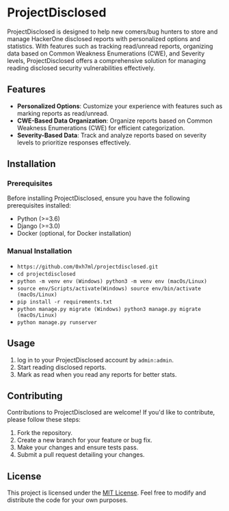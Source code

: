 # ProjectDisclosed

ProjectDisclosed is designed to help new comers/bug hunters to store and manage HackerOne disclosed reports with personalized options and statistics. With features such as tracking read/unread reports, organizing data based on Common Weakness Enumerations (CWE), and Severity levels, ProjectDisclosed offers a comprehensive solution for managing reading disclosed security vulnerabilities effectively.

## Features

- **Personalized Options**: Customize your experience with features such as marking reports as read/unread.
- **CWE-Based Data Organization**: Organize reports based on Common Weakness Enumerations (CWE) for efficient categorization.
- **Severity-Based Data**: Track and analyze reports based on severity levels to prioritize responses effectively.

## Installation

### Prerequisites

Before installing ProjectDisclosed, ensure you have the following prerequisites installed:

- Python (>=3.6)
- Django (>=3.0)
- Docker (optional, for Docker installation)

### Manual Installation

- ```https://github.com/0xh7ml/projectdisclosed.git```
- ```cd projectdisclosed```
- ```python -m venv env (Windows) python3 -m venv env (macOs/Linux)```
- ```source env/Scripts/activate(Windows) source env/bin/activate (macOs/Linux)```
- ```pip install -r requirements.txt```
- ```python manage.py migrate (Windows) python3 manage.py migrate (macOs/Linux)```
- ```python manage.py runserver```


## Usage

1. log in to your ProjectDisclosed account by ```admin:admin```.
2. Start reading disclosed reports.
3. Mark as read when you read any reports for better stats.

## Contributing

Contributions to ProjectDisclosed are welcome! If you'd like to contribute, please follow these steps:

1. Fork the repository.
2. Create a new branch for your feature or bug fix.
3. Make your changes and ensure tests pass.
4. Submit a pull request detailing your changes.

## License

This project is licensed under the [MIT License](LICENSE). Feel free to modify and distribute the code for your own purposes.
